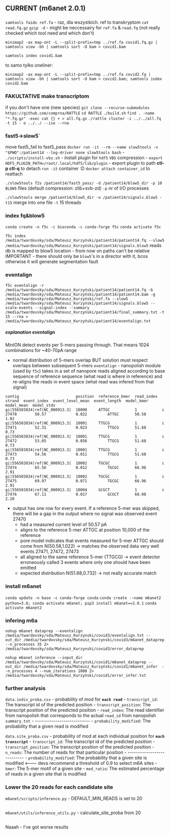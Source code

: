 ## CURRENT (m6anet 2.0.1)

###
`samtools faidx ref.fa` - raz, dla wszystkich. ref to transkryptom
`cat read.fq.gz`
`gzip -d` - might be neccessairy for `ref.fa` & `read.fq` (not really checked which tool need and which don't)

`minimap2 -ax map-ont -L --split-prefix=tmp ../ref.fa covid1.fq.gz | samtools view -bh | samtools sort -O bam > covid1.bam`

`samtools index covid1.bam`

to samo tylko oneliner:
```
minimap2 -ax map-ont -L --split-prefix=tmp ../ref.fa covid2.fq | samtools view -bh | samtools sort -O bam > covid2.bam; samtools index covid2.bam
```

### FAKULTATIVE make transcriptom
if you don't have one (new species)
`git clone --recurse-submodules https://github.com/comprna/RATTLE`
`cd RATTLE`
`./build.sh`
`find . -name "*.fq.gz" -exec cat {} + > all.fq.gz`
`./rattle cluster -i ../../all.fq -t 15 - o ../../ --iso --rna`

### fast5->slow5`
move fast5_fail to fast5_pass
`docker run -it --rm --name slow5tools -v "$PWD":/patient14 --log-driver none slow5tools bash`
	- `./scripts/install-vbz.sh` - install plugin for `hdf5` `VBS` compression
	- `export HDF5_PLUGIN_PATH=/root/.local/hdf5/lib/plugin` - export plugin to path
		**ctl-p ctl-q** to detach `run -it` container :D
		`docker attach container_id` to reattach

`./slow5tools f2s /patient14/fast5_pass/ -d /patient14/blow5_dir -p 10`
	`BLOW5` files (default compression: zlib+svb-zd)
	`-p` nr of I/O processes

`./slow5tools merge /patient14/blow5_dir -o /patient14/signals.blow5 -t15`
	merge into one file
	`-t` 15 threads


### index fq&blow5
`conda create -n f5c -c bioconda -c conda-forge f5c`
`conda activate f5c`

`f5c index /media/twardovsky/sda/Mateusz_Kurzyński/patient14/patient14.fq --slow5 /media/twardovsky/sda/Mateusz_Kurzyński/patient14/signals.blow5`
	reads db is mapped to blow5 location - from now on paths can't be relative
	IMPORTANT - there should only be `blow5`'s in a director with it, bcos otherwise it will generate segmentation fault
### eventalign
`f5c eventalign -r /media/twardovsky/sda/Mateusz_Kurzyński/patient14/patient14.fq -b /media/twardovsky/sda/Mateusz_Kurzyński/patient14/patient14.bam -g /media/twardovsky/sda/Mateusz_Kurzyński/ref.fa --slow5 /media/twardovsky/sda/Mateusz_Kurzyński/patient14/signals.blow5 --scale-events --signal-index --summary /media/twardovsky/sda/Mateusz_Kurzyński/patient14/final_summary.txt -t 15 --rna > /media/twardovsky/sda/Mateusz_Kurzyński/patient14/eventalign.txt`

##### explanation eventalign
MinION detect events per 5-mers passing through.
That means 1024 combinations for ~40-70pA range
- normal distribution of 5-mers overlap BUT solution must respect overlaps between subsequent 5-mers
`eventalign` - nanopolish module (used by `f5c`) takes in a set of nanopore reads aligned according to base sequence of reference sequence (what read is where in reference) and re-aligns the reads in event space (what read was infered from that signal)
```
contig                         position  reference_kmer  read_index  strand  event_index  event_level_mean  event_length  model_kmer  model_mean  model_stdv
gi|556503834|ref|NC_000913.3|  10000     ATTGC           1           c       27470        50.57             0.022         ATTGC       50.58       1.02
gi|556503834|ref|NC_000913.3|  10001     TTGCG           1           c       27471        52.31             0.023         TTGCG       51.68       0.73
gi|556503834|ref|NC_000913.3|  10001     TTGCG           1           c       27472        53.05             0.056         TTGCG       51.68       0.73
gi|556503834|ref|NC_000913.3|  10001     TTGCG           1           c       27473        54.56             0.011         TTGCG       51.68       0.73
gi|556503834|ref|NC_000913.3|  10002     TGCGC           1           c       27474        65.56             0.012         TGCGC       66.96       2.91
gi|556503834|ref|NC_000913.3|  10002     TGCGC           1           c       27475        69.97             0.071         TGCGC       66.96       2.91
gi|556503834|ref|NC_000913.3|  10004     GCGCT           1           c       27476        67.11             0.017         GCGCT       68.08       2.20
```
- output has one row for every event. If a reference 5-mer was skipped, there will be a gap in the output where no signal was observed
event 27470
	- had a measured current level of 50.57 pA
	- aligns to the reference 5-mer ATTGC at position 10,000 of the reference
	- pore model indicates that events measured for 5-mer ATTGC should come from N(50.58,1.022) -> matches the observed data very well
events 27471, 27472, 27473
	- all aligned to the same reference 5-mer (TTGCG) -> event detector erroneously called 3 events where only one should have been emitted
	- expected distribution N(51.68,0.732) -> not really accurate match

### install m6anet
`conda update -n base -c conda-forge conda`
`conda create --name m6anet2 python=3.8; conda activate m6anet; pip3 install m6anet==2.0.1`
`conda activate m6anet2`


### infering m6a

`nohup m6anet dataprep --eventalign /media/twardovsky/sda/Mateusz_Kurzynski/covid3/eventalign.txt --out_dir /media/twardovsky/sda/Mateusz_Kurzynski/covid3/m6anet_dataprep --n_processes 35 2> /media/twardovsky/sda/Mateusz_Kurzynski/covid3/error_dataprep`


`nohup m6anet inference --input_dir /media/twardovsky/sda/Mateusz_Kurzyński/covid1/m6anet_dataprep --out_dir /media/twardovsky/sda/Mateusz_Kurzyński/covid1/m6anet_infer  --n_processes 4 --num_iterations 1000 2> /media/twardovsky/sda/Mateusz_Kurzyński/covid1/error_infer.txt`


### further analysis
`data.indiv_proba.csv` - probability of mod for **`each read`**
	-   `transcript_id`: The transcript id of the predicted position
	-   `transcript_position`: The transcript position of the predicted position
	-   `read_index`: The read identifier from nanopolish that corresponds to the actual `read_id` from nanopolish `summary.txt`
	- ---------------------------
	-   `probability_modified`: The probability that a given read is modified


`data.site_proba.csv` - probability of mod at each individual position for **`each transcript`**
	-   `transcript_id`: The transcript id of the predicted position
	-   `transcript_position`: The transcript position of the predicted position
	-   `n_reads`: The number of reads for that particular position 
	- ---------------------------
	-   `probability_modified`: The probability that a given site is modified     <---
		devs recommend a threshold of 0.9 to select m6A sites
	-   `kmer`: The 5-mer motif of a given site
	-   `mod_ratio`: The estimated percentage of reads in a given site that is modified



### Lower the 20 reads for each candidate site
`m6anet/scripts/inference.py` - DEFAULT_MIN_READS is set to 20
``` inference.py

```
`m6anet/utils/inference_utils.py` - calculate_site_proba from 20
``` inference_utils.py

```

Naaah - I've got worse results